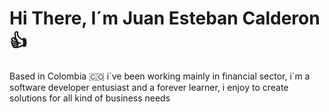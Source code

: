 # Hi There, I´m Juan Esteban Calderon :thumbsup:

Based in Colombia :colombia: i´ve been working mainly in financial sector, i´m a software developer entusiast and a forever learner, i enjoy to create solutions for all kind of business needs
